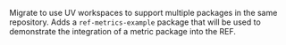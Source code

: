 Migrate to use UV workspaces to support multiple packages in the same repository.
Adds a `ref-metrics-example` package that will be used to demonstrate the integration of a metric
package into the REF.
